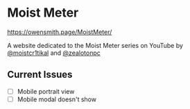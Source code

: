 # Moist Meter

https://owensmith.page/MoistMeter/

A website dedicated to the Moist Meter series on YouTube by [@moistcr1tikal](https://twitter.com/moistcr1tikal) and [@zealotonpc](https://twitter.com/zealotonpc)

## Current Issues

- [ ] Mobile portrait view
- [ ] Mobile modal doesn't show
